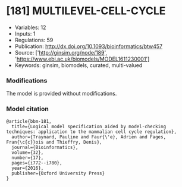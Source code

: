 # \[181\] MULTILEVEL-CELL-CYCLE

 - Variables: 12
 - Inputs: 1
 - Regulations: 59
 - Publication: http://dx.doi.org/10.1093/bioinformatics/btw457
 - Source: ['http://ginsim.org/node/189', 'https://www.ebi.ac.uk/biomodels/MODEL1611230001']
 - Keywords: ginsim, biomodels, curated, multi-valued


### Modifications

The model is provided without modifications.

### Model citation

```
@article{bbm-181,
  title={Logical model specification aided by model-checking techniques: application to the mammalian cell cycle regulation},
  author={Traynard, Pauline and Faur{\'e}, Adrien and Fages, Fran{\c{c}}ois and Thieffry, Denis},
  journal={Bioinformatics},
  volume={32},
  number={17},
  pages={i772--i780},
  year={2016},
  publisher={Oxford University Press}
}

```

